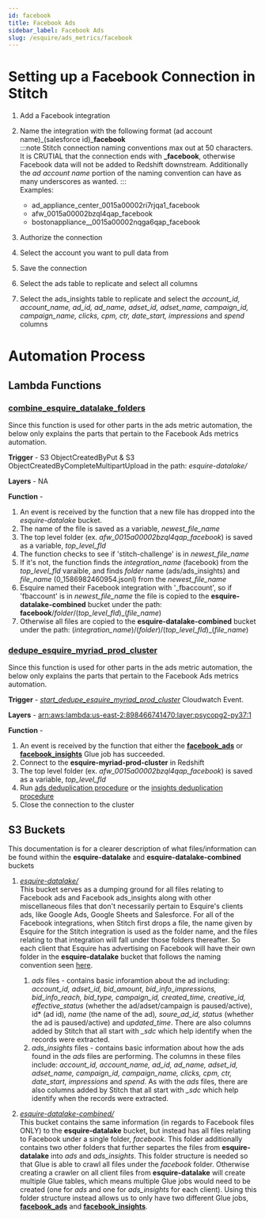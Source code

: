 ```yaml
---
id: facebook
title: Facebook Ads
sidebar_label: Facebook Ads
slug: /esquire/ads_metrics/facebook
---
```


# Setting up a Facebook Connection in Stitch
1. Add a Facebook integration 
2. Name the integration with the following format (ad account name)\_(salesforce id)\_**facebook** <br />
:::note
Stitch connection naming conventions max out at 50 characters. It is CRUTIAL that the connection ends with **\_facebook**, otherwise Facebook data will not be added to Redshift downstream. Additionally the *ad account name* portion of the naming convention can have as many underscores as wanted.
::: <br />
Examples: <br />
   - ad_appliance_center_0015a00002ri7rjqa1_facebook
   - afw_0015a00002bzql4qap_facebook
   - bostonappliance__0015a00002nqga6qap_facebook

3. Authorize the connection
4. Select the account you want to pull data from
5. Save the connection
6. Select the ads table to replicate and select all columns 
7. Select the ads_insights table to replicate and select the *account_id, account_name, ad_id, ad_name, adset_id, adset_name, campaign_id, campaign_name, clicks, cpm, ctr, date_start, impressions* and *spend* columns

# Automation Process 

## Lambda Functions

### [**combine_esquire_datalake_folders**](https://us-east-2.console.aws.amazon.com/lambda/home?region=us-east-2#/functions/combine_esquire_datalake_folders?tab=configuration)

Since this function is used for other parts in the ads metric automation, the below only explains the parts that pertain to the Facebook Ads metrics automation. 

**Trigger** - S3 ObjectCreatedByPut & S3 ObjectCreatedByCompleteMultipartUpload in the path: *esquire-datalake/*

**Layers** - NA

**Function** -
  1. An event is received by the function that a new file has dropped into the *esquire-datalake* bucket. 
  2. The name of the file is saved as a variable, *newest_file_name*
  3. The top level folder (ex. *afw_0015a00002bzql4qap_facebook*) is saved as a variable, *top_level_fld*
  4. The function checks to see if 'stitch-challenge' is in *newest_file_name* 
  5. If it's not, the function finds the *integration_name* (facebook) from the *top_level_fld* varaible, and finds *folder* name (ads/ads_insights) and *file_name* (0_1586982460954.jsonl) from the *newest_file_name*
  6. Esquire named their Facebook integration with '\_fbaccount', so if 'fbaccount' is in *newest_file_name* the file is copied to the **esquire-datalake-combined** bucket under the path: **facebook**/*folder*/(*top_level_fld*)_(*file_name*)
  7. Otherwise all files are copied to the **esquire-datalake-combined** bucket under the path: (*integration_name*)/(*folder*)/(*top_level_fld*)_(*file_name*)
  
### [**dedupe_esquire_myriad_prod_cluster**](https://us-east-2.console.aws.amazon.com/lambda/home?region=us-east-2#/functions/dedupe_esquire_myriad_prod_cluster?tab=configuration)

Since this function is used for other parts in the ads metric automation, the below only explains the parts that pertain to the Facebook Ads metrics automation. 

**Trigger** -  [*start_dedupe_esquire_myriad_prod_cluster*](https://us-east-2.console.aws.amazon.com/events/home?region=us-east-2#/eventbus/default/rules/start_dedupe_esquire_myriad_prod_cluster) Cloudwatch Event. 

**Layers** - [arn:aws:lambda:us-east-2:898466741470:layer:psycopg2-py37:1](https://github.com/jetbridge/psycopg2-lambda-layer/blob/master/README.md)

**Function** -
  1. An event is received by the function that either the [**facebook_ads**](https://us-east-2.console.aws.amazon.com/glue/home?region=us-east-2#editJob:isNewlyCreated=false;jobName=facebook_ads) or [**facebook_insights**](https://us-east-2.console.aws.amazon.com/glue/home?region=us-east-2#editJob:isNewlyCreated=false;jobName=facebook_insights) Glue job has succeeded. 
  2. Connect to the **esquire-myriad-prod-cluster** in Redshift
  3. The top level folder (ex. *afw_0015a00002bzql4qap_facebook*) is saved as a variable, *top_level_fld*
  4. Run [ads deduplication procedure](https://github.com/Esquire-Media/data-deduplication/blob/master/Facebook/ads_table.sql) or the [insights deduplication procedure](https://github.com/Esquire-Media/data-deduplication/blob/master/Facebook/insights_table.sql)
  5. Close the connection to the cluster
  
  ## S3 Buckets 
  This documentation is for a clearer description of what files/information can be found within the **esquire-datalake** and **esquire-datalake-combined** buckets
  
  1. [*esquire-datalake/*](https://s3.console.aws.amazon.com/s3/buckets/esquire-datalake?region=us-east-2&tab=objects) <br />
  This bucket serves as a dumping ground for all files relating to Facebook ads and Facebook ads_insights along with other miscellaneous files that don't necessarily pertain to Esquire's clients ads, like Google Ads, Google Sheets and Salesforce. For all of the Facebook integrations, when Stitch first drops a file, the name given by Esquire for the Stitch integration is used as the folder name, and the files relating to that integration will fall under those folders thereafter. So each client that Esquire has advertising on Facebook will have their own folder in the **esquire-datalake** bucket that follows the naming convention seen [here](#setting-up-a-facebook-connection-in-stitch). 
     1. *ads* files - contains basic inforamtion about the ad including: *account_id, adset_id,  bid_amount, bid_info_impressions, bid_info_reach, bid_type, campaign_id, created_time, creative_id, effective_status* (whether the ad/adset/campaign is paused/active), id* (ad id)*, name* (the name of the ad)*, soure_ad_id, status* (whether the ad is paused/active) and *updated_time*. There are also columns added by Stitch that all start with *\_sdc* which help identify when the records were extracted. 
     2. *ads_insights* files - contains basic information about how the ads found in the *ads* files are performing. The columns in these files include: *account_id, account_name, ad_id, ad_name, adset_id, adset_name, campaign_id, campaign_name, clicks, cpm, ctr, date_start, impressions* and *spend*. As with the *ads* files, there are also columns added by Stitch that all start with *\_sdc* which help identify when the records were extracted. 
  
 2. [*esquire-datalake-combined/*](https://s3.console.aws.amazon.com/s3/buckets/esquire-datalake-combined?region=us-east-2&tab=objects) <br />
 This bucket contains the same information (in regards to Facebook files ONLY) to the **esquire-datalake** bucket, but instead has all files relating to Facebook under a single folder, *facebook*. This folder additionally contains two other folders that further separtes the files from **esquire-datalake** into *ads* and *ads_insights*. This folder structure is needed so that Glue is able to crawl all files under the *facebook* folder. Otherwise creating a crawler on all client files from **esquire-datalake** will create multiple Glue tables, which means multiple Glue jobs would need to be created (one for *ads* and one for *ads_insights* for each client). Using this folder structure instead allows us to only have two different Glue jobs, [**facebook_ads**](https://us-east-2.console.aws.amazon.com/glue/home?region=us-east-2#editJob:isNewlyCreated=false;jobName=facebook_ads) and [**facebook_insights**](https://us-east-2.console.aws.amazon.com/glue/home?region=us-east-2#editJob:isNewlyCreated=false;jobName=facebook_insights). 
  
  
  
